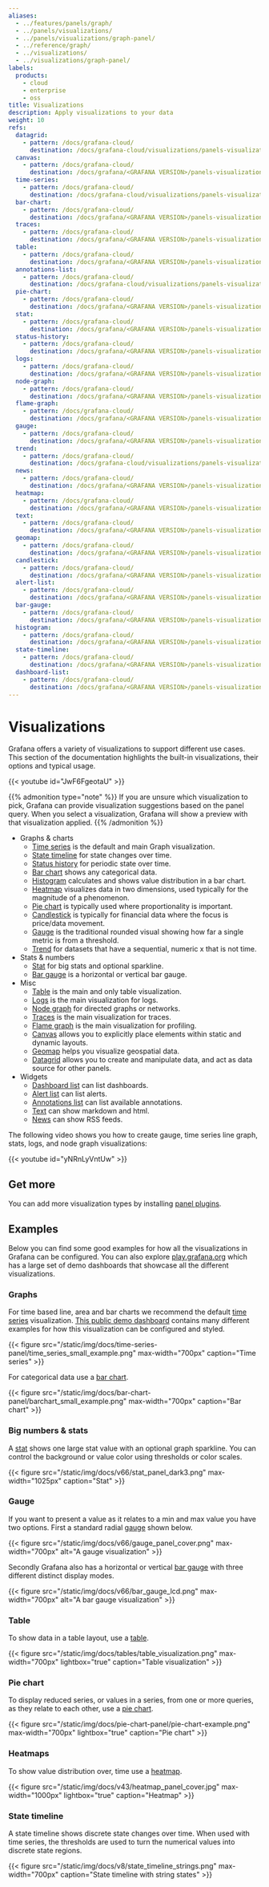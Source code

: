 ```yaml
---
aliases:
  - ../features/panels/graph/
  - ../panels/visualizations/
  - ../panels/visualizations/graph-panel/
  - ../reference/graph/
  - ../visualizations/
  - ../visualizations/graph-panel/
labels:
  products:
    - cloud
    - enterprise
    - oss
title: Visualizations
description: Apply visualizations to your data
weight: 10
refs:
  datagrid:
    - pattern: /docs/grafana-cloud/
      destination: /docs/grafana-cloud/visualizations/panels-visualizations/visualizations/datagrid/
  canvas:
    - pattern: /docs/grafana-cloud/
      destination: /docs/grafana/<GRAFANA VERSION>/panels-visualizations/visualizations/canvas/
  time-series:
    - pattern: /docs/grafana-cloud/
      destination: /docs/grafana-cloud/visualizations/panels-visualizations/visualizations/time-series/
  bar-chart:
    - pattern: /docs/grafana-cloud/
      destination: /docs/grafana/<GRAFANA VERSION>/panels-visualizations/visualizations/bar-chart/
  traces:
    - pattern: /docs/grafana-cloud/
      destination: /docs/grafana/<GRAFANA VERSION>/panels-visualizations/visualizations/traces/
  table:
    - pattern: /docs/grafana-cloud/
      destination: /docs/grafana/<GRAFANA VERSION>/panels-visualizations/visualizations/table/
  annotations-list:
    - pattern: /docs/grafana-cloud/
      destination: /docs/grafana-cloud/visualizations/panels-visualizations/visualizations/annotations/
  pie-chart:
    - pattern: /docs/grafana-cloud/
      destination: /docs/grafana/<GRAFANA VERSION>/panels-visualizations/visualizations/pie-chart/
  stat:
    - pattern: /docs/grafana-cloud/
      destination: /docs/grafana/<GRAFANA VERSION>/panels-visualizations/visualizations/stat/
  status-history:
    - pattern: /docs/grafana-cloud/
      destination: /docs/grafana/<GRAFANA VERSION>/panels-visualizations/visualizations/status-history/
  logs:
    - pattern: /docs/grafana-cloud/
      destination: /docs/grafana/<GRAFANA VERSION>/panels-visualizations/visualizations/logs/
  node-graph:
    - pattern: /docs/grafana-cloud/
      destination: /docs/grafana/<GRAFANA VERSION>/panels-visualizations/visualizations/node-graph/
  flame-graph:
    - pattern: /docs/grafana-cloud/
      destination: /docs/grafana/<GRAFANA VERSION>/panels-visualizations/visualizations/flame-graph/
  gauge:
    - pattern: /docs/grafana-cloud/
      destination: /docs/grafana/<GRAFANA VERSION>/panels-visualizations/visualizations/gauge/
  trend:
    - pattern: /docs/grafana-cloud/
      destination: /docs/grafana-cloud/visualizations/panels-visualizations/visualizations/trend/
  news:
    - pattern: /docs/grafana-cloud/
      destination: /docs/grafana/<GRAFANA VERSION>/panels-visualizations/visualizations/news/
  heatmap:
    - pattern: /docs/grafana-cloud/
      destination: /docs/grafana/<GRAFANA VERSION>/panels-visualizations/visualizations/heatmap/
  text:
    - pattern: /docs/grafana-cloud/
      destination: /docs/grafana/<GRAFANA VERSION>/panels-visualizations/visualizations/text/
  geomap:
    - pattern: /docs/grafana-cloud/
      destination: /docs/grafana/<GRAFANA VERSION>/panels-visualizations/visualizations/geomap/
  candlestick:
    - pattern: /docs/grafana-cloud/
      destination: /docs/grafana/<GRAFANA VERSION>/panels-visualizations/visualizations/candlestick/
  alert-list:
    - pattern: /docs/grafana-cloud/
      destination: /docs/grafana/<GRAFANA VERSION>/panels-visualizations/visualizations/alert-list/
  bar-gauge:
    - pattern: /docs/grafana-cloud/
      destination: /docs/grafana/<GRAFANA VERSION>/panels-visualizations/visualizations/bar-gauge/
  histogram:
    - pattern: /docs/grafana-cloud/
      destination: /docs/grafana/<GRAFANA VERSION>/panels-visualizations/visualizations/histogram/
  state-timeline:
    - pattern: /docs/grafana-cloud/
      destination: /docs/grafana/<GRAFANA VERSION>/panels-visualizations/visualizations/state-timeline/
  dashboard-list:
    - pattern: /docs/grafana-cloud/
      destination: /docs/grafana/<GRAFANA VERSION>/panels-visualizations/visualizations/dashboard-list/
---
```


# Visualizations

Grafana offers a variety of visualizations to support different use cases. This section of the documentation highlights the built-in visualizations, their options and typical usage.

{{< youtube id="JwF6FgeotaU" >}}

{{% admonition type="note" %}}
If you are unsure which visualization to pick, Grafana can provide visualization suggestions based on the panel query. When you select a visualization, Grafana will show a preview with that visualization applied.
{{% /admonition %}}

- Graphs & charts
  - [Time series](ref:time-series) is the default and main Graph visualization.
  - [State timeline](ref:state-timeline) for state changes over time.
  - [Status history](ref:status-history) for periodic state over time.
  - [Bar chart](ref:bar-chart) shows any categorical data.
  - [Histogram](ref:histogram) calculates and shows value distribution in a bar chart.
  - [Heatmap](ref:heatmap) visualizes data in two dimensions, used typically for the magnitude of a phenomenon.
  - [Pie chart](ref:pie-chart) is typically used where proportionality is important.
  - [Candlestick](ref:candlestick) is typically for financial data where the focus is price/data movement.
  - [Gauge](ref:gauge) is the traditional rounded visual showing how far a single metric is from a threshold.
  - [Trend](ref:trend) for datasets that have a sequential, numeric x that is not time.
- Stats & numbers
  - [Stat](ref:stat) for big stats and optional sparkline.
  - [Bar gauge](ref:bar-gauge) is a horizontal or vertical bar gauge.
- Misc
  - [Table](ref:table) is the main and only table visualization.
  - [Logs](ref:logs) is the main visualization for logs.
  - [Node graph](ref:node-graph) for directed graphs or networks.
  - [Traces](ref:traces) is the main visualization for traces.
  - [Flame graph](ref:flame-graph) is the main visualization for profiling.
  - [Canvas](ref:canvas) allows you to explicitly place elements within static and dynamic layouts.
  - [Geomap](ref:geomap) helps you visualize geospatial data.
  - [Datagrid](ref:datagrid) allows you to create and manipulate data, and act as data source for other panels.
- Widgets
  - [Dashboard list](ref:dashboard-list) can list dashboards.
  - [Alert list](ref:alert-list) can list alerts.
  - [Annotations list](ref:annotations-list) can list available annotations.
  - [Text](ref:text) can show markdown and html.
  - [News](ref:news) can show RSS feeds.

The following video shows you how to create gauge, time series line graph, stats, logs, and node graph visualizations:

{{< youtube id="yNRnLyVntUw" >}}

## Get more

You can add more visualization types by installing [panel plugins](https://grafana.com/grafana/plugins/?type=panel).

## Examples

Below you can find some good examples for how all the visualizations in Grafana can be configured. You can also explore [play.grafana.org](https://play.grafana.org) which has a large set of demo dashboards that showcase all the different visualizations.

### Graphs

For time based line, area and bar charts we recommend the default [time series](ref:time-series) visualization. [This public demo dashboard](https://play.grafana.org/d/000000016/1-time-series-graphs?orgId=1) contains many different examples for how this visualization can be configured and styled.

{{< figure src="/static/img/docs/time-series-panel/time_series_small_example.png" max-width="700px" caption="Time series" >}}

For categorical data use a [bar chart](ref:bar-chart).

{{< figure src="/static/img/docs/bar-chart-panel/barchart_small_example.png" max-width="700px" caption="Bar chart" >}}

### Big numbers & stats

A [stat](ref:stat) shows one large stat value with an optional graph sparkline. You can control the background or value color using thresholds or color scales.

{{< figure src="/static/img/docs/v66/stat_panel_dark3.png" max-width="1025px" caption="Stat" >}}

### Gauge

If you want to present a value as it relates to a min and max value you have two options. First a standard radial [gauge](ref:gauge) shown below.

{{< figure src="/static/img/docs/v66/gauge_panel_cover.png" max-width="700px" alt="A gauge visualization" >}}

Secondly Grafana also has a horizontal or vertical [bar gauge](ref:bar-gauge) with three different distinct display modes.

{{< figure src="/static/img/docs/v66/bar_gauge_lcd.png" max-width="700px" alt="A bar gauge visualization" >}}

### Table

To show data in a table layout, use a [table](ref:table).

{{< figure src="/static/img/docs/tables/table_visualization.png" max-width="700px" lightbox="true" caption="Table visualization" >}}

### Pie chart

To display reduced series, or values in a series, from one or more queries, as they relate to each other, use a [pie chart](ref:pie-chart).

{{< figure src="/static/img/docs/pie-chart-panel/pie-chart-example.png" max-width="700px" lightbox="true" caption="Pie chart" >}}

### Heatmaps

To show value distribution over, time use a [heatmap](ref:heatmap).

{{< figure src="/static/img/docs/v43/heatmap_panel_cover.jpg" max-width="1000px" lightbox="true" caption="Heatmap" >}}

### State timeline

A state timeline shows discrete state changes over time. When used with time series, the thresholds are used to turn the numerical values into discrete state regions.

{{< figure src="/static/img/docs/v8/state_timeline_strings.png" max-width="700px" caption="State timeline with string states" >}}

